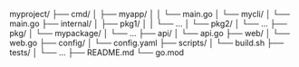 myproject/
  ├── cmd/
  │   ├── myapp/
  │   │   └── main.go
  │   └── mycli/
  │       └── main.go
  ├── internal/
  │   ├── pkg1/
  │   │   └── ...
  │   └── pkg2/
  │       └── ...
  ├── pkg/
  │   └── mypackage/
  │       └── ...
  ├── api/
  │   └── api.go
  ├── web/
  │   └── web.go
  ├── config/
  │   └── config.yaml
  ├── scripts/
  │   └── build.sh
  ├── tests/
  │   └── ...
  ├── README.md
  └── go.mod

